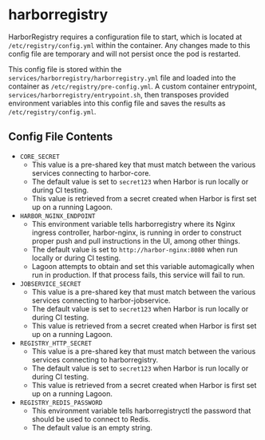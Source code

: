 # harborregistry

HarborRegistry requires a configuration file to start, which is located at `/etc/registry/config.yml` within the container. Any changes made to this config file are temporary and will not persist once the pod is restarted.

This config file is stored within the `services/harborregistry/harborregistry.yml` file and loaded into the container as `/etc/registry/pre-config.yml`. A custom container entrypoint, `services/harborregistry/entrypoint.sh`, then transposes provided environment variables into this config file and saves the results as `/etc/registry/config.yml`.

## Config File Contents

* `CORE_SECRET`
  * This value is a pre-shared key that must match between the various services connecting to harbor-core.
  * The default value is set to `secret123` when Harbor is run locally or during CI testing. 
  * This value is retrieved from a secret created when Harbor is first set up on a running Lagoon.
* `HARBOR_NGINX_ENDPOINT`
  * This environment variable tells harborregistry where its Nginx ingress controller, harbor-nginx, is running in order to construct proper push and pull instructions in the UI, among other things.
  * The default value is set to `http://harbor-nginx:8080` when run locally or during CI testing.
  * Lagoon attempts to obtain and set this variable automagically when run in production. If that process fails, this service will fail to run.
* `JOBSERVICE_SECRET`
  * This value is a pre-shared key that must match between the various services connecting to harbor-jobservice.
  * The default value is set to `secret123` when Harbor is run locally or during CI testing.
  * This value is retrieved from a secret created when Harbor is first set up on a running Lagoon.
* `REGISTRY_HTTP_SECRET`
  * This value is a pre-shared key that must match between the various services connecting to harborregistry.
  * The default value is set to `secret123` when Harbor is run locally or during CI testing.
  * This value is retrieved from a secret created when Harbor is first set up on a running Lagoon.
* `REGISTRY_REDIS_PASSWORD`
  * This environment variable tells harborregistryctl the password that should be used to connect to Redis.
  * The default value is an empty string.

